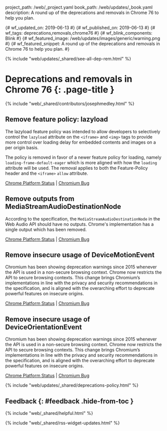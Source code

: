 project_path: /web/_project.yaml
book_path: /web/updates/_book.yaml
description: A round up of the deprecations and removals in Chrome 76 to help you plan.

{# wf_updated_on: 2019-06-13 #}
{# wf_published_on: 2019-06-13 #}
{# wf_tags: deprecations,removals,chrome76 #}
{# wf_blink_components: Blink #}
{# wf_featured_image: /web/updates/images/generic/warning.png #}
{# wf_featured_snippet: A round up of the deprecations and removals in Chrome 76 to help you plan. #}

{% include "web/updates/_shared/see-all-dep-rem.html" %}

# Deprecations and removals in Chrome 76 {: .page-title }

{% include "web/_shared/contributors/josephmedley.html" %}

## Remove feature policy: lazyload

The lazyload feature policy was intended to allow developers to selectively
control the `lazyload` attribute on the `<iframe>` and `<img>` tags to provide more
control over loading delay for embedded contents and images on a per origin
basis. 

The policy is removed in favor of a newer feature policy for loading, namely
`loading-frame-default-eager` which is more aligned with how the `loading`
attribute will be used. The removal applies to both the Feature-Policy header
and the `<iframe>` `allow` attribute.

[Chrome Platform Status](https://www.chromestatus.com/feature/5641405942726656) &#124;
[Chromium Bug](https://crbug.com/869492)

## Remove outputs from MediaStreamAudioDestinationNode

According to the specification, the `MediaStreamAudioDestinationNode` in the Web Audio API should have no outputs. Chrome's implementation has a single output which has been removed.

[Chrome Platform Status](https://www.chromestatus.com/feature/5702493226926080) &#124;
[Chromium Bug](https://crbug.com/691806)

## Remove insecure usage of DeviceMotionEvent

Chromium has been showing deprecation warnings since 2015 whenever the API is
used in a non-secure browsing context. Chrome now restricts the API to secure
browsing contexts. This change brings Chromium’s implementations in line with
the privacy and security recommendations in the specification, and is aligned
with the overarching effort to deprecate powerful features on insecure origins.

[Chrome Platform Status](https://www.chromestatus.com/feature/5688035094036480) &#124;
[Chromium Bug](https://crbug.com/932078)


## Remove insecure usage of DeviceOrientationEvent

Chromium has been showing deprecation warnings since 2015 whenever the API is
used in a non-secure browsing context. Chrome now restricts the API to secure
browsing contexts. This change brings Chromium’s implementations in line with
the privacy and security recommendations in the specification, and is aligned
with the overarching effort to deprecate powerful features on insecure origins.

[Chrome Platform Status](https://www.chromestatus.com/feature/5468407470227456) &#124;
[Chromium Bug](https://crbug.com/932078)

{% include "web/updates/_shared/deprecations-policy.html" %}

## Feedback {: #feedback .hide-from-toc }

{% include "web/_shared/helpful.html" %}

{% include "web/_shared/rss-widget-updates.html" %}

